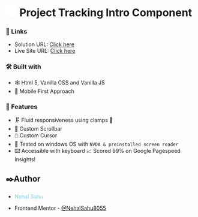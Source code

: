 # <img src="./public/favicon.svg" width="30"/> Project Tracking Intro Component

### 🔗 Links

- Solution URL: [Click here](https://github.com/NehalSahu8055/FrontEnd-Mentor-Projects/tree/master/Junior/Responsive_Project_Tracking_Intro_Component)
- Live Site URL: [Click here](https://project-tracking-component-nehal.netlify.app/)

### 🛠️ Built with

- 🕸️ Html 5, Vanilla CSS and Vanilla JS
- 📱 Mobile First Approach

### 🎨 Features

- 🗜️ Fluid responsiveness using clamps 💯
- 💈 Custom Scrollbar
- 🖱️ Custom Cursor
- 🧏 Tested on windows OS with `NVDA & preinstalled screen reader`
- ⌨️ Accessible with keyboard
  📈 Scored 99% on Google Pagespeed Insights!

## ✒️Author

- <p style="color:skyblue">Nehal Sahu</p>
- Frontend Mentor - [@NehalSahu8055](https://www.frontendmentor.io/profile/NehalSahu8055)
